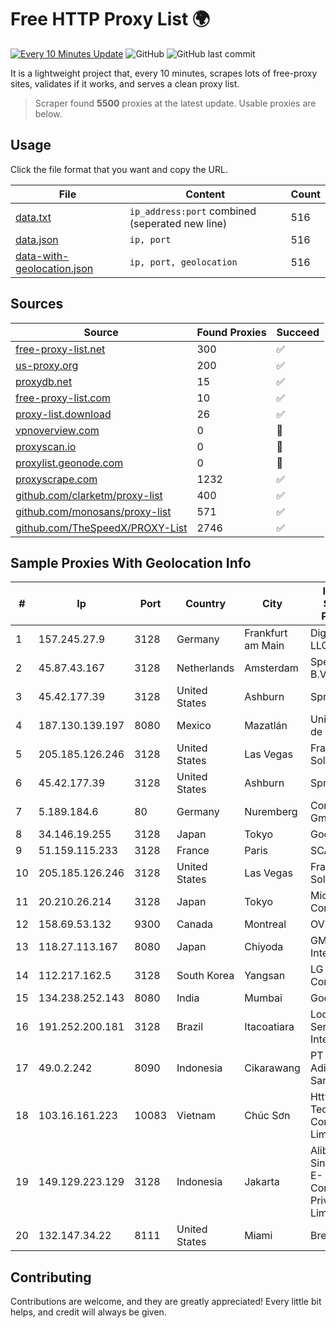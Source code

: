 
# Free HTTP Proxy List 🌍

[![Every 10 Minutes Update](https://github.com/mertguvencli/http-proxy-list/actions/workflows/main.yml/badge.svg?branch=main)](https://github.com/mertguvencli/http-proxy-list/actions/workflows/main.yml)
![GitHub](https://img.shields.io/github/license/mertguvencli/http-proxy-list)
![GitHub last commit](https://img.shields.io/github/last-commit/mertguvencli/http-proxy-list)

It is a lightweight project that, every 10 minutes, scrapes lots of free-proxy sites, validates if it works, and serves a clean proxy list.


> Scraper found **5500** proxies at the latest update. Usable proxies are below.

## Usage

Click the file format that you want and copy the URL.


|File|Content|Count|
|----|-------|-----|
|[data.txt](https://raw.githubusercontent.com/mertguvencli/http-proxy-list/main/proxy-list/data.txt)|`ip_address:port` combined (seperated new line)|516|
|[data.json](https://raw.githubusercontent.com/mertguvencli/http-proxy-list/main/proxy-list/data.json)|`ip, port`|516|
|[data-with-geolocation.json](https://raw.githubusercontent.com/mertguvencli/http-proxy-list/main/proxy-list/data-with-geolocation.json)|`ip, port, geolocation`|516|

## Sources

|Source|Found Proxies|Succeed|
|------|-------------|-------|
|[free-proxy-list.net](https://free-proxy-list.net)|300|✅|
|[us-proxy.org](https://www.us-proxy.org)|200|✅|
|[proxydb.net](http://proxydb.net)|15|✅|
|[free-proxy-list.com](https://free-proxy-list.com/?page=&port=&type%5B%5D=http&type%5B%5D=https&up_time=0&search=Search)|10|✅|
|[proxy-list.download](https://www.proxy-list.download/HTTP)|26|✅|
|[vpnoverview.com](https://vpnoverview.com/privacy/anonymous-browsing/free-proxy-servers)|0|🚫|
|[proxyscan.io](https://www.proxyscan.io)|0|🚫|
|[proxylist.geonode.com](https://proxylist.geonode.com/api/proxy-list?limit=300&page=1&sort_by=lastChecked&sort_type=desc&protocols=http,https)|0|🚫|
|[proxyscrape.com](https://api.proxyscrape.com/v2/?request=displayproxies&protocol=http&timeout=10000&country=all&ssl=all&anonymity=all)|1232|✅|
|[github.com/clarketm/proxy-list](https://raw.githubusercontent.com/clarketm/proxy-list/master/proxy-list-raw.txt)|400|✅|
|[github.com/monosans/proxy-list](https://raw.githubusercontent.com/monosans/proxy-list/main/proxies/http.txt)|571|✅|
|[github.com/TheSpeedX/PROXY-List](https://raw.githubusercontent.com/TheSpeedX/PROXY-List/master/http.txt)|2746|✅|


## Sample Proxies With Geolocation Info

|#|Ip|Port|Country|City|Internet Service Provider|
|-|--|----|-------|----|-------------------------|
|1|157.245.27.9|3128|Germany|Frankfurt am Main|DigitalOcean, LLC|
|2|45.87.43.167|3128|Netherlands|Amsterdam|SpectraIP B.V.|
|3|45.42.177.39|3128|United States|Ashburn|Sprint|
|4|187.130.139.197|8080|Mexico|Mazatlán|Uninet S.A. de C.V.|
|5|205.185.126.246|3128|United States|Las Vegas|FranTech Solutions|
|6|45.42.177.39|3128|United States|Ashburn|Sprint|
|7|5.189.184.6|80|Germany|Nuremberg|Contabo GmbH|
|8|34.146.19.255|3128|Japan|Tokyo|Google LLC|
|9|51.159.115.233|3128|France|Paris|SCALEWAY|
|10|205.185.126.246|3128|United States|Las Vegas|FranTech Solutions|
|11|20.210.26.214|3128|Japan|Tokyo|Microsoft Corporation|
|12|158.69.53.132|9300|Canada|Montreal|OVH SAS|
|13|118.27.113.167|8080|Japan|Chiyoda|GMO Internet, Inc.|
|14|112.217.162.5|3128|South Korea|Yangsan|LG DACOM Corporation|
|15|134.238.252.143|8080|India|Mumbai|Google LLC|
|16|191.252.200.181|3128|Brazil|Itacoatiara|Locaweb Serviços de Internet S/A|
|17|49.0.2.242|8090|Indonesia|Cikarawang|PT Usaha Adi Sanggoro|
|18|103.16.161.223|10083|Vietnam|Chúc Sơn|Httvserver Technology Company Limited|
|19|149.129.223.129|3128|Indonesia|Jakarta|Alibaba.com Singapore E-Commerce Private Limited|
|20|132.147.34.22|8111|United States|Miami|Breezeline|



## Contributing

Contributions are welcome, and they are greatly appreciated! Every
little bit helps, and credit will always be given.

